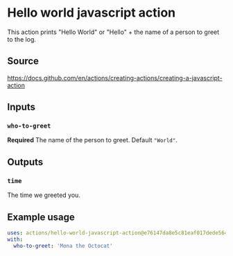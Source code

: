# Hello world javascript action

This action prints "Hello World" or "Hello" + the name of a person to greet to the log.

## Source
https://docs.github.com/en/actions/creating-actions/creating-a-javascript-action

## Inputs

### `who-to-greet`

**Required** The name of the person to greet. Default `"World"`.

## Outputs

### `time`

The time we greeted you.

## Example usage

```yaml
uses: actions/hello-world-javascript-action@e76147da8e5c81eaf017dede5645551d4b94427b
with:
  who-to-greet: 'Mona the Octocat'
```

